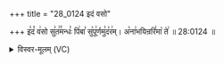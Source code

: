 +++
title = "28_0124 इदं वसो"

+++
इ꣣दं꣡ व꣢सो सु꣣त꣢꣫मन्धः꣣ पि꣢बा꣣ सु꣡पू꣢र्णमु꣣द꣡र꣢म्। अ꣡ना꣢भयिन्ररि꣣मा꣡ ते꣢ ॥ 28:0124 ॥

<details><summary>विस्वर-मूलम् (VC)</summary>

इदं वसो सुतमन्धः पिबा सुपूर्णमुदरम् । अनाभयिन्ररिमा ते ॥१२४॥
</details>